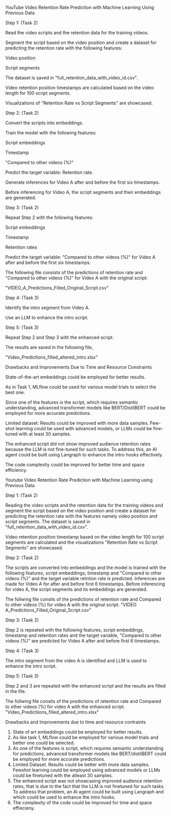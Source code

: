 

YouTube Video Retention Rate Prediction with Machine Learning Using Previous Data

Step 1: (Task 2)

Read the video scripts and the retention data for the training videos.

Segment the script based on the video position and create a dataset for predicting the retention rate with the following features:

Video position

Script segments

The dataset is saved in "full_retention_data_with_video_id.csv".

Video retention position timestamps are calculated based on the video length for 100 script segments.

Visualizations of "Retention Rate vs Script Segments" are showcased.

Step 2: (Task 2)

Convert the scripts into embeddings.

Train the model with the following features:

Script embeddings

Timestamp

"Compared to other videos (%)"

Predict the target variable: Retention rate.

Generate inferences for Video A after and before the first six timestamps.

Before inferencing for Video A, the script segments and their embeddings are generated.


Step 3: (Task 2)

Repeat Step 2 with the following features:

Script embeddings

Timestamp

Retention rates

Predict the target variable: "Compared to other videos (%)" for Video A after and before the first six timestamps.

The following file consists of the predictions of retention rate and "Compared to other videos (%)" for Video A with the original script:

"VIDEO_A_Predictions_Filled_Original_Script.csv"

Step 4: (Task 3)

Identify the intro segment from Video A.

Use an LLM to enhance the intro script.

Step 5: (Task 3)

Repeat Step 2 and Step 3 with the enhanced script.

The results are saved in the following file,

"Video_Predictions_filled_altered_intro.xlsx"

Drawbacks and Improvements Due to Time and Resource Constraints

State-of-the-art embeddings could be employed for better results.

As in Task 1, MLflow could be used for various model trials to select the best one.

Since one of the features is the script, which requires semantic understanding, advanced transformer models like BERT/DistilBERT could be employed for more accurate predictions.

Limited dataset: Results could be improved with more data samples. Few-shot learning could be used with advanced models, or LLMs could be fine-tuned with at least 30 samples.

The enhanced script did not show improved audience retention rates because the LLM is not fine-tuned for such tasks. To address this, an AI agent could be built using Langraph to enhance the intro hooks effectively.

The code complexity could be improved for better time and space efficiency.

Youtube Video Retention Rate Prediction with Machine Learning using Previous Data

Step 1: (Task 2)

Reading the video scripts and the retention data for the  training videos and segment the script based on the video position and create a dataset for predicting the retention rate with the features namely video position and script segments. The dataset is saved in "full_retention_data_with_video_id.csv".

Video retention position timestamp based on the video length for 100 script segments are calculated and the visualizations "Retention Rate vs Script Segments" are showcased.


Step 2: (Task 2)

The scripts are converted into embeddings and the model is trained with the following features, script embeddings, timestamp and "Compared to other videos (%)" and the target variable retntion rate is predicted. Inferences are made for Video A for after and before first 6 timestamps. Before inferencing for video A, the script segments and its embeddings are generated. 

The follwing file consits of the predictions of retention rate and Compared to other videos (%) for video A with the original script.
"VIDEO A_Predictions_Filled_Original_Script.csv"

Step 3: (Task 2)

Step 2 is repeated with the following features, script embeddings, timestamp and retention rates and the target variable, "Compared to other videos (%)" are predicted for Video A after and before first 6 timestamps.

Step 4: (Task 3)

The intro segment from the video A is identified and LLM is used to enhance the intro script.

Step 5: (Task 3)

Step 2 and 3 are repeated with the enhanced script and the results are filled in the file. 

The follwing file consits of the predictions of retention rate and Compared to other videos (%) for video A with the enhanced script.
"Video_Predictiions_filled_altered_intro.xlsx"

Drawbacks and Improvements due to time and resource contraints
1. State of art embeddings could be employed for better results.
2. As like task 1, MLflow could be employed for various model trials and better one could be selected.
3. As one of the features is script, which requires semantic understanding for predictions, advanced transformer models like BERT/distilBERT could be employed for more accurate predictions.
4. Limited Dataset. Results could be better with more data samples. Fewshot learning could be employed using advanced models or LLMs could be finetuned with the atleast 30 samples.
5. The enhanced script was not showcasing improved audience retention rates, that is due to the fact that the LLM is not finetuned for such tasks. To address that problem, an AI agent could be built using Langraph and which could be used to enhance the intro hooks.
6. The complexity of the code could be improved for time and space effiecieny.